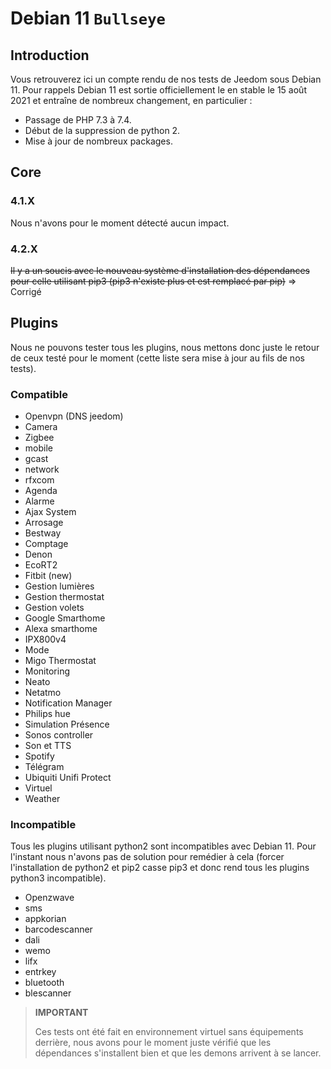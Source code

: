 # Debian 11 `Bullseye`

## Introduction

Vous retrouverez ici un compte rendu de nos tests de Jeedom sous Debian 11. Pour rappels Debian 11 est sortie officiellement le en stable le 15 août 2021 et entraîne de nombreux changement, en particulier :

- Passage de PHP 7.3 à 7.4.
- Début de la suppression de python 2.
- Mise à jour de nombreux packages.

## Core

### 4.1.X

Nous n'avons pour le moment détecté aucun impact.

### 4.2.X

~~Il y a un soucis avec le nouveau système d'installation des dépendances pour celle utilisant pip3 (pip3 n'existe plus et est remplacé par pip)~~ => Corrigé

## Plugins

Nous ne pouvons tester tous les plugins, nous mettons donc juste le retour de ceux testé pour le moment (cette liste sera mise à jour au fils de nos tests).

### Compatible

- Openvpn (DNS jeedom)
- Camera
- Zigbee
- mobile
- gcast
- network
- rfxcom
- Agenda
- Alarme
- Ajax System
- Arrosage
- Bestway
- Comptage
- Denon
- EcoRT2
- Fitbit (new)
- Gestion lumières
- Gestion thermostat
- Gestion volets
- Google Smarthome
- Alexa smarthome
- IPX800v4
- Mode
- Migo Thermostat
- Monitoring
- Neato
- Netatmo
- Notification Manager
- Philips hue
- Simulation Présence
- Sonos controller
- Son et TTS
- Spotify
- Télégram
- Ubiquiti Unifi Protect
- Virtuel
- Weather


### Incompatible

Tous les plugins utilisant python2 sont incompatibles avec Debian 11. Pour l'instant nous n'avons pas de solution pour remédier à cela (forcer l'installation de python2 et pip2 casse pip3 et donc rend tous les plugins python3 incompatible).

- Openzwave
- sms
- appkorian
- barcodescanner
- dali
- wemo
- lifx
- entrkey
- bluetooth
- blescanner


> **IMPORTANT**
>
> Ces tests ont été fait en environnement virtuel sans équipements derrière, nous avons pour le moment juste vérifié que les dépendances s'installent bien et que les demons arrivent à se lancer.
